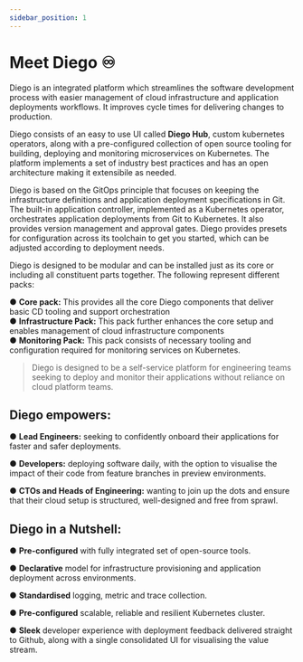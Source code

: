 ```yaml
---
sidebar_position: 1
---
```


# Meet Diego ♾️

Diego is an integrated platform which streamlines the software development process with easier management of cloud infrastructure and application deployments workflows. It improves cycle times for delivering changes to production. 

Diego consists of an easy to use UI called **Diego Hub**, custom kubernetes operators, along with a pre-configured collection of open source tooling for building, deploying and monitoring microservices on Kubernetes. The platform implements a set of industry best practices and has an open architecture making it extensibile as needed. 

Diego is based on the GitOps principle that focuses on keeping the infrastructure definitions and application deployment specifications in Git. The built-in application controller, implemented as a Kubernetes operator, orchestrates application deployments from Git to Kubernetes. It also provides version management and approval gates. Diego provides presets for configuration across its toolchain to get you started, which can be adjusted according to deployment needs.

Diego is designed to be modular and can be installed just as its core or including all constituent parts together. The following represent different packs:

● **Core pack:** This provides all the core Diego components that deliver basic CD tooling and support orchestration <br/>
● **Infrastructure Pack:** This pack further enhances the core setup and enables management of cloud infrastructure components<br/>
● **Monitoring Pack:** This pack consists of necessary tooling and configuration required for monitoring services on Kubernetes.<br/>

> Diego is designed to be a self-service platform for engineering teams seeking to deploy and monitor their applications without reliance on cloud platform teams.

## Diego empowers: 

●  **Lead Engineers:** seeking to confidently onboard their applications for faster and safer deployments.

●  **Developers:** deploying software daily, with the option to visualise the impact of their code from feature branches in preview environments.

●  **CTOs and Heads of Engineering:** wanting to join up the dots and ensure that their cloud setup is structured, well-designed and free from sprawl. 

## Diego in a Nutshell: 

●  **Pre-configured** with fully integrated set of open-source tools.

●  **Declarative** model for infrastructure provisioning and application deployment across environments.

●  **Standardised** logging, metric and trace collection.

●  **Pre-configured** scalable, reliable and resilient Kubernetes cluster.

●  **Sleek** developer experience with deployment feedback delivered straight to Github, along with a single consolidated UI for visualising the value stream.
